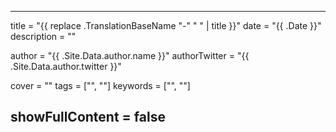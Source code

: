 ---
title = "{{ replace .TranslationBaseName "-" " " | title }}"
date = "{{ .Date }}"
description = ""

author = "{{ .Site.Data.author.name }}"
authorTwitter = "{{ .Site.Data.author.twitter }}" 

cover = ""
tags = ["", ""]
keywords = ["", ""]

showFullContent = false
---